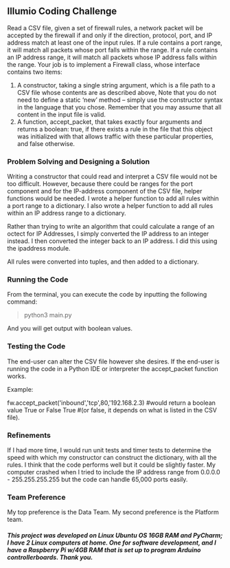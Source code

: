 ## Illumio Coding Challenge
Read a CSV file, given a set of firewall rules, a network packet will be accepted by the firewall if and only if the
direction, protocol, port, and IP address match at least one of the input rules. If a rule contains
a port range, it will match all packets whose port falls within the range. If a rule contains an IP
address range, it will match all packets whose IP address falls within the range.
Your job is to implement a Firewall class, whose interface contains two items:
1. A constructor, taking a single string argument, which is a file path to a CSV file whose contents are as described above,
Note that you do not need to define a static ‘new’ method – simply use the
constructor syntax in the language that you chose.
Remember that you may assume that all content in the input file is valid.
2. A function, accept_packet, that takes exactly four arguments and returns a boolean:
true, if there exists a rule in the file that this object was initialized with that allows traffic
with these particular properties, and false otherwise.


### Problem Solving and Designing a Solution
Writing a constructor that could read and interpret a CSV file would not be too difficult. However, because there could be ranges 
for the port component and for the IP-address component of the CSV file, helper functions would be needed.
I wrote a helper function to add all rules within a port range to a dictionary.
I also wrote a helper function to add all rules within an IP address range to a dictionary. 

Rather than trying to write an algorithm that could calculate a range of an octect for IP Addresses, I simply converted 
the IP address to an integer instead. I then converted the integer back to an IP address. 
I did this using the ipaddress module.

All rules were converted into tuples, and then added to a dictionary. 

### Running the Code

From the terminal, you can execute the code by inputting the following command:

> python3 main.py

And you will get output with boolean values.

### Testing the Code

The end-user can alter the CSV file however she desires. If the end-user is running the code in a Python IDE or interpreter
the accept_packet function works. 

Example:

fw.accept_packet('inbound','tcp',80,'192.168.2.3)            #would return a boolean value True or False
True                                             #(or false, it depends on what is listed in the CSV file). 

### Refinements

If I had more time, I would run unit tests and timer tests to determine the speed with which my constructor can 
construct the dictionary, with all the rules. I think that the code performs well but it could be slightly faster.
My computer crashed when I tried to include the IP address range from 0.0.0.0 - 255.255.255.255 but the code can handle
65,000 ports easily.

### Team Preference

My top preference is the Data Team. My second preference is the Platform team.

##### This project was developed on Linux Ubuntu OS 16GB RAM and PyCharm; I have 2 Linux computers at home. One for software development, and I have a Raspberry Pi w/4GB RAM that is set up to program Arduino controllerboards. Thank you.

